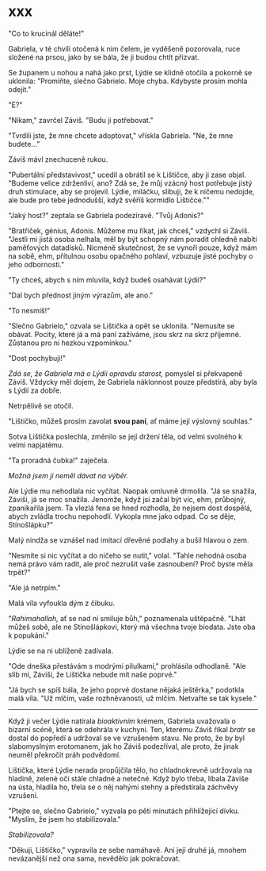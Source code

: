 # xxx

"Co to krucinál děláte!"

Gabriela, v té chvíli otočená k nim čelem, je vyděšeně pozorovala, ruce složené na prsou, jako by se bála, že ji budou chtít přizvat.

Se županem u nohou a nahá jako prst, Lýdie se klidně otočila a pokorně se uklonila: "Promiňte, slečno Gabrielo. Moje chyba. Kdybyste prosím mohla odejít."

"E?"

"Nikam," zavrčel Záviš. "Budu ji potřebovat."

"Tvrdili jste, že mne chcete adoptovat," vřískla Gabriela. "Ne, že mne budete..."

Záviš mávl znechuceně rukou.

"Pubertální představivost," ucedil a obrátil se k Lištičce, aby ji zase objal. "Budeme velice zdrženliví, ano? Zdá se, že můj vzácný host potřebuje jistý druh stimulace, aby se projevil. Lýdie, miláčku, slibuji, že k ničemu nedojde, ale bude pro tebe jednodušší, když svěříš kormidlo Lištičce.""

"Jaký host?" zeptala se Gabriela podezíravě. "Tvůj Adonis?"

"Bratříček, génius, Adonis. Můžeme mu říkat, jak chceš," vzdychl si Záviš. "Jestli mi jistá osoba nelhala, měl by být schopný nám poradit ohledně nabití paměťových datadisků. Nicméně skutečnost, že se vynoří pouze, když mám na sobě, ehm, přítulnou osobu opačného pohlaví, vzbuzuje jisté pochyby o jeho odbornosti."

"Ty chceš, abych s ním mluvila, když budeš osahávat Lýdii?"

"Dal bych přednost jiným výrazům, ale ano."

"To nesmíš!"

"Slečno Gabrielo," ozvala se Lištička a opět se uklonila. "Nemusíte se obávat. Pocity, které já a má paní zažíváme, jsou skrz na skrz příjemné. Zůstanou pro ni hezkou vzpomínkou."

"Dost pochybuji!"

*Zdá se, že Gabriela má o Lýdii opravdu starost,* pomyslel si překvapeně Záviš. Vždycky měl dojem, že Gabriela náklonnost pouze předstírá, aby byla s Lýdií za dobře.

Netrpělivě se otočil.

"Lištičko, můžeš prosím zavolat **svou paní**, ať máme její výslovný souhlas."

Sotva Lištička poslechla, změnilo se její držení těla, od velmi svolného k velmi napjatému.

"Ta proradná čubka!" zaječela.

*Možná jsem jí neměl dávat na výběr.*

Ale Lýdie mu nehodlala nic vyčítat. Naopak omluvně drmolila. "Já se snažila, Záviši, já se moc snažila. Jenomže, když jsi začal být víc, ehm, průbojný, zpanikařila jsem. Ta vlezlá fena se hned rozhodla, že nejsem dost dospělá, abych zvládla trochu nepohodlí. Vykopla mne jako odpad. Co se děje, Stínošlápku?"

Malý nindža se vznášel nad imitací dřevěné podlahy a bušil hlavou o zem.

"Nesmíte si nic vyčítat a do ničeho se nutit," volal. "Tahle nehodná osoba nemá právo vám radit, ale proč nezrušit vaše zasnoubení? Proč byste měla trpět?"

"Ale já netrpím."

Malá víla vyfoukla dým z čibuku.

"*Rahimahallah,* ať se nad ní smiluje bůh," poznamenala uštěpačně. "Lhát můžeš sobě, ale ne Stínošlápkovi, který má všechna tvoje biodata. Jste oba k popukání."

Lýdie se na ni ublíženě zadívala.

"Ode dneška přestávám s modrými pilulkami," prohlásila odhodlaně. "Ale slib mi, Záviši, že Lištička nebude mít naše poprvé."

"Já bych se spíš bála, že jeho poprvé dostane nějaká ještěrka," podotkla malá víla. "Už mlčím, vaše rozhněvanosti, už mlčím. Netvařte se tak kysele."

***

Když ji večer Lýdie natírala *bioaktivním* krémem, Gabriela uvažovala o bizarní scéně, která se odehrála v kuchyni. Ten, kterému Záviš říkal *bratr* se dostal do popředí a udržoval se ve vzrušeném stavu. Ne proto, že by byl slabomyslným erotomanem, jak ho Záviš podezříval, ale proto, že jinak neuměl překročit práh podvědomí.

Lištička, které Lýdie nerada propůjčila tělo, ho chladnokrevně udržovala na hladině, zelené oči stále chladné a netečné. Když bylo třeba, líbala Záviše na ústa, hladila ho, třela se o něj nahými stehny a předstírala záchvěvy vzrušení.

"Ptejte se, slečno Gabrielo," vyzvala po pěti minutách přihlížející dívku. "Myslím, že jsem ho stabilizovala."

*Stabilizovala?*

"Děkuji, Lištičko," vypravila ze sebe namáhavě. Ani její druhé já, mnohem nevázanější než ona sama, nevědělo jak pokračovat.





